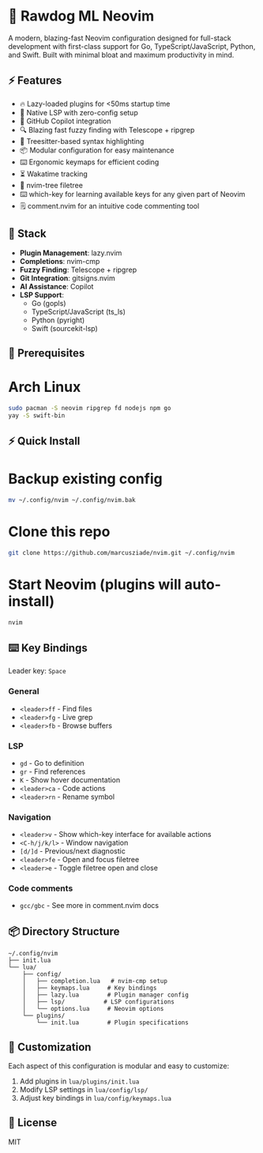 # 🚀 Rawdog ML Neovim

A modern, blazing-fast Neovim configuration designed for full-stack development with first-class support for Go, TypeScript/JavaScript, Python, and Swift. Built with minimal bloat and maximum productivity in mind.

## ⚡️ Features

- 🔥 Lazy-loaded plugins for <50ms startup time
- 🌳 Native LSP with zero-config setup
- 🤖 GitHub Copilot integration
- 🔍 Blazing fast fuzzy finding with Telescope + ripgrep
- 🎨 Treesitter-based syntax highlighting
- 📦 Modular configuration for easy maintenance
- ⌨️  Ergonomic keymaps for efficient coding
- ⏳ Wakatime tracking
- 🌳 nvim-tree filetree
- ⌨️  which-key for learning available keys for any given part of Neovim
- 🗒️ comment.nvim for an intuitive code commenting tool

## 🔧 Stack

- **Plugin Management**: lazy.nvim
- **Completions**: nvim-cmp
- **Fuzzy Finding**: Telescope + ripgrep
- **Git Integration**: gitsigns.nvim
- **AI Assistance**: Copilot
- **LSP Support**: 
  - Go (gopls)
  - TypeScript/JavaScript (ts_ls)
  - Python (pyright)
  - Swift (sourcekit-lsp)

## 🚦 Prerequisites

# Arch Linux
```bash
sudo pacman -S neovim ripgrep fd nodejs npm go
yay -S swift-bin
```

## ⚡️ Quick Install

# Backup existing config
```bash
mv ~/.config/nvim ~/.config/nvim.bak
```

# Clone this repo
```bash
git clone https://github.com/marcusziade/nvim.git ~/.config/nvim
```

# Start Neovim (plugins will auto-install)
```bash
nvim
```

## ⌨️ Key Bindings

Leader key: `Space`

### General
- `<leader>ff` - Find files
- `<leader>fg` - Live grep
- `<leader>fb` - Browse buffers

### LSP
- `gd` - Go to definition
- `gr` - Find references
- `K` - Show hover documentation
- `<leader>ca` - Code actions
- `<leader>rn` - Rename symbol

### Navigation
- `<leader>v` - Show which-key interface for available actions
- `<C-h/j/k/l>` - Window navigation
- `[d/]d` - Previous/next diagnostic
- `<leader>fe` - Open and focus filetree
- `<leader>e` - Toggle filetree open and close

### Code comments
- `gcc/gbc` - See more in comment.nvim docs



## 📦 Directory Structure

```
~/.config/nvim
├── init.lua
└── lua/
    ├── config/
    │   ├── completion.lua   # nvim-cmp setup
    │   ├── keymaps.lua     # Key bindings
    │   ├── lazy.lua        # Plugin manager config
    │   ├── lsp/           # LSP configurations
    │   └── options.lua     # Neovim options
    └── plugins/
        └── init.lua        # Plugin specifications
```

## 🎨 Customization

Each aspect of this configuration is modular and easy to customize:

1. Add plugins in `lua/plugins/init.lua`
2. Modify LSP settings in `lua/config/lsp/`
3. Adjust key bindings in `lua/config/keymaps.lua`

## 📝 License

MIT
